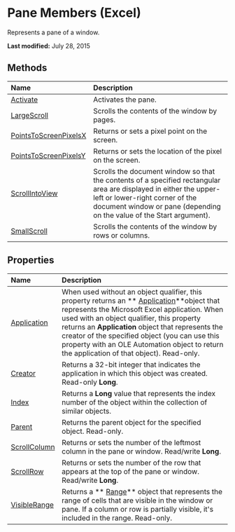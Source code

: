 
# Pane Members (Excel)
Represents a pane of a window.

 **Last modified:** July 28, 2015


## Methods



|**Name**|**Description**|
|:-----|:-----|
| [Activate](8c5a97cf-df0f-01ad-a87f-83f79761ad61.md)|Activates the pane. |
| [LargeScroll](e785bf52-d19b-a6e6-212b-0c5b5de88910.md)|Scrolls the contents of the window by pages.|
| [PointsToScreenPixelsX](38336ba4-0e2d-f8dc-29b1-184b7663f490.md)|Returns or sets a pixel point on the screen.|
| [PointsToScreenPixelsY](f90f957e-a233-a3fc-a774-1ba784265214.md)|Returns or sets the location of the pixel on the screen.|
| [ScrollIntoView](650020f6-cc4a-fe19-8c7a-3c2ed9b27e16.md)|Scrolls the document window so that the contents of a specified rectangular area are displayed in either the upper-left or lower-right corner of the document window or pane (depending on the value of the Start argument).|
| [SmallScroll](d41345f6-1b46-0772-afba-81d377acc90f.md)|Scrolls the contents of the window by rows or columns.|

## Properties



|**Name**|**Description**|
|:-----|:-----|
| [Application](ec2d6535-1160-6196-25e9-7a4dafa376da.md)|When used without an object qualifier, this property returns an  ** [Application](19b73597-5cf9-4f56-8227-b5211f657f6f.md)**object that represents the Microsoft Excel application. When used with an object qualifier, this property returns an  **Application** object that represents the creator of the specified object (you can use this property with an OLE Automation object to return the application of that object). Read-only.|
| [Creator](600f4ae4-8fb6-c81e-c29c-654f72235bc1.md)|Returns a 32-bit integer that indicates the application in which this object was created. Read-only  **Long**.|
| [Index](616dc455-b092-78b8-b806-f6bf71ef9867.md)|Returns a  **Long** value that represents the index number of the object within the collection of similar objects.|
| [Parent](1c7f390f-6515-bf7f-baba-df05bdc57982.md)|Returns the parent object for the specified object. Read-only.|
| [ScrollColumn](47165fe4-299d-8863-708f-9db22ef52ed1.md)|Returns or sets the number of the leftmost column in the pane or window. Read/write  **Long**.|
| [ScrollRow](eb1f55b8-6726-00b6-845f-1cbf47cf6b13.md)|Returns or sets the number of the row that appears at the top of the pane or window. Read/write  **Long**.|
| [VisibleRange](03853894-ca83-1672-21bb-15099bab03d8.md)|Returns a  ** [Range](b8207778-0dcc-4570-1234-f130532cc8cd.md)** object that represents the range of cells that are visible in the window or pane. If a column or row is partially visible, it's included in the range. Read-only.|
